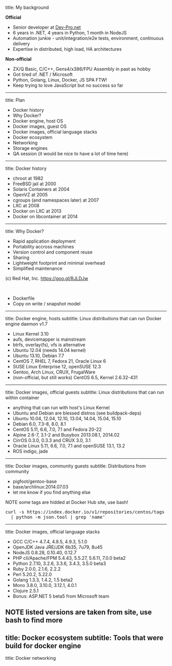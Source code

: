title: My background

<b>Official</b>

- Senior developer at <a href="http://www.dev-pro.net/">Dev-Pro.net</a>
- 6 years in .NET, 4 years in Python, 1 month in NodeJS
- Automation junkie - unit/integration/e2e tests, environment, continuous delivery
- Expertise in distributed, high load, HA architectures

<b>Non-official</b>

- ZX/Q Basic, C/C++, Gens4/x386/FPU Assembly in past as hobby
- Got tired of .NET / Microsoft
- Python, Golang, Linux, Docker, JS SPA FTW!
- Keep trying to love JavaScript but no success so far
---

title: Plan

- Docker history
- Why Docker?
- Docker engine, host OS
- Docker images, guest OS
- Docker images, official language stacks
- Docker ecosystem
- Networking
- Storage engines
- QA session (it would be nice to have a lot of time here)
---

title: Docker history

- chroot at 1982
- FreeBSD jail at 2000
- Solaris Containers at 2004
- OpenVZ at 2005
- cgroups (and namespaces later) at 2007
- LXC at 2008
- Docker on LXC at 2013
- Docker on libcontainer at 2014
---

title: Why Docker?

- Rapid application deployment
- Portability accross machines
- Version control and component reuse
- Sharing
- Lightweight footprint and minimal overhead
- Simplified maintenance

(c) Red Hat, Inc. <a href="https://goo.gl/RJLDJw">https://goo.gl/RJLDJw</a>

<br>

- Dockerfile
- Copy on write / snapshot model

---

title: Docker engine, hosts
subtitle: Linux distributions that can run Docker engine daemon v1.7

- Linux Kernel 3.10
- aufs, devicemapper is mainstream
- btrfs, overlay(fs), vfs is alternative
- Ubuntu 12.04 (needs 14.04 kernel)
- Ubuntu 13.10, Debian 7.7
- CentOS 7, RHEL 7, Fedora 21, Oracle Linux 6
- SUSE Linux Enterprise 12, openSUSE 12.3
- Gentoo, Arch Linux, CRUX, FrugalWare
- (non-official, but still works) CentOS 6.5, Kernel 2.6.32-431
---

title: Docker images, official guests
subtitle: Linux distributions that can run within container

- anything that can run with host's Linux Kernel
- Ubuntu and Debian are blessed distros (see buildpack-deps)
- Ubuntu 10.04, 12.04, 12.10, 13.04, 14.04, 15.04, 15.10
- Debian 6.0, 7.3-8, 8.0, 8.1
- CentOS 5.11, 6.6, 7.0, 7.1 and Fedora 20-22
- Alpine 2.6-7, 3.1-2 and Busybox 2013.08.1, 2014.02
- CirrOS 0.3.0, 0.3.3 and CRUX 3.0, 3.1
- Oracle Linux 5.11, 6.6, 7.0, 7.1 and openSUSE 13.1, 13.2
- ROS indigo, jade
---

title: Docker images, community guests
subtitle: Distributions from community

- pigfoot/gentoo-base
- base/archlinux:2014.07.03
- let me know if you find anything else

NOTE some tags are hidded at Docker Hub site, use bash!

<pre data-lang="bash">
curl -s https://index.docker.io/v1/repositories/centos/tags \
  | python -m json.tool | grep 'name'
</pre>
---

title: Docker images, official language stacks

- GCC C/C++ 4.7.4, 4.8.5, 4.9.3, 5.1.0
- OpenJDK Java JRE/JDK 6b35, 7u79, 8u45
- NodeJS 0.8.28, 0.10.40, 0.12.7
- PHP cli/Apache/FPM 5.4.43, 5.5.27, 5.6.11, 7.0.0 beta2
- Python 2.7.10, 3.2.6, 3.3.6, 3.4.3, 3.5.0 beta3
- Ruby 2.0.0, 2.1.6, 2.2.2
- Perl 5.20.2, 5.22.0
- Golang 1.3.3, 1.4.2, 1.5 beta2
- Mono 3.8.0, 3.10.0, 3.12.1, 4.0.1
- Clojure 2.5.1
- Bonus: ASP.NET 5 beta5 from Microsoft team

NOTE listed versions are taken from site, use bash to find more
---

title: Docker ecosystem
subtitle: Tools that were build for docker engine
---

title: Docker networking
